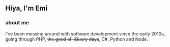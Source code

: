 ## Hiya, I'm Emi

### about me
I've been messing around with software development since the early 2010s, going through PHP, ~~the good ol' jQuery days~~, C#, Python and Node. 

